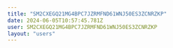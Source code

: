 ```yaml
---
title: "SM2CXEGQ21MG4BPC7JZRMFND61WNJ50ES3ZCNRZKP"
date: 2024-06-05T10:57:45.781Z
user: SM2CXEGQ21MG4BPC7JZRMFND61WNJ50ES3ZCNRZKP
layout: "users"
---
```

    